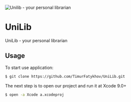 ![Unilib - your personal librarian](https://pp.userapi.com/c841328/v841328066/4df2c/-jqxjF_rE8M.jpg)

# UniLib
UniLib - your personal librarian

## Usage

To start use application:



```bash
$ git clone https://github.com/TimurFatykhov/UniLib.git
```

The next step is to open our project and run it at Xcode 9.0+
```bash
$ open -a Xcode a.xcodeproj
```
